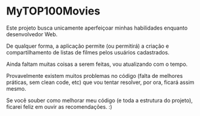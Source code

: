 # MyTOP100Movies

Este projeto busca unicamente aperfeiçoar minhas habilidades enquanto desenvolvedor Web.

De qualquer forma, a aplicação permite (ou permitirá) a criação e compartilhamento de listas de filmes pelos usuários cadastrados.

Ainda faltam muitas coisas a serem feitas, vou atualizando com o tempo.

Provavelmente existem muitos problemas no código (falta de melhores práticas, sem clean code, etc) que vou tentar resolver, por ora, ficará assim mesmo.

Se você souber como melhorar meu código (e toda a estrutura do projeto), ficarei feliz em ouvir as recomendações. :)
